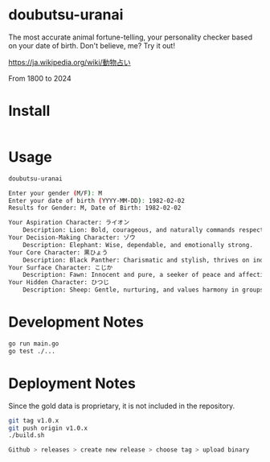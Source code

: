 # doubutsu-uranai

The most accurate animal fortune-telling, your personality checker based on your date of birth.
Don't believe, me? Try it out!

https://ja.wikipedia.org/wiki/動物占い

From 1800 to 2024

# Install

```sh
```

# Usage

```sh
doubutsu-uranai

Enter your gender (M/F): M
Enter your date of birth (YYYY-MM-DD): 1982-02-02
Results for Gender: M, Date of Birth: 1982-02-02

Your Aspiration Character: ライオン
    Description: Lion: Bold, courageous, and naturally commands respect.
Your Decision-Making Character: ゾウ
    Description: Elephant: Wise, dependable, and emotionally strong.
Your Core Character: 黒ひょう
    Description: Black Panther: Charismatic and stylish, thrives on individuality.
Your Surface Character: こじか
    Description: Fawn: Innocent and pure, a seeker of peace and affection.
Your Hidden Character: ひつじ
    Description: Sheep: Gentle, nurturing, and values harmony in groups.
```

# Development Notes

```sh
go run main.go
go test ./...
```

# Deployment Notes

Since the gold data is proprietary, it is not included in the repository.

```sh
git tag v1.0.x
git push origin v1.0.x
./build.sh

Github > releases > create new release > choose tag > upload binary
```